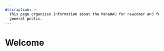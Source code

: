 ```yaml
---
description: >-
  This page organises information about the MahaDAO for newcomer and for the
  general public.
---
```


# Welcome

